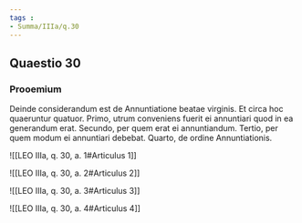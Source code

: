 ```yaml
---
tags : 
- Summa/IIIa/q.30
---
```


## Quaestio 30

### Prooemium

Deinde considerandum est de Annuntiatione beatae virginis. Et circa hoc quaeruntur quatuor. Primo, utrum conveniens fuerit ei annuntiari quod in ea generandum erat. Secundo, per quem erat ei annuntiandum. Tertio, per quem modum ei annuntiari debebat. Quarto, de ordine Annuntiationis.

![[LEO IIIa, q. 30, a. 1#Articulus 1]]

![[LEO IIIa, q. 30, a. 2#Articulus 2]]

![[LEO IIIa, q. 30, a. 3#Articulus 3]]

![[LEO IIIa, q. 30, a. 4#Articulus 4]]

